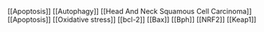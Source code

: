 [[Apoptosis]]
[[Autophagy]]
[[Head And Neck Squamous Cell Carcinoma]]
[[Apoptosis]]
[[Oxidative stress]]
[[bcl-2]]
[[Bax]]
[[Bph]]
[[NRF2]]
[[Keap1]]
